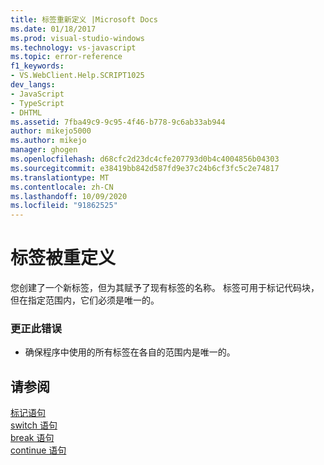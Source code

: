 ```yaml
---
title: 标签重新定义 |Microsoft Docs
ms.date: 01/18/2017
ms.prod: visual-studio-windows
ms.technology: vs-javascript
ms.topic: error-reference
f1_keywords:
- VS.WebClient.Help.SCRIPT1025
dev_langs:
- JavaScript
- TypeScript
- DHTML
ms.assetid: 7fba49c9-9c95-4f46-b778-9c6ab33ab944
author: mikejo5000
ms.author: mikejo
manager: ghogen
ms.openlocfilehash: d68cfc2d23dc4cfe207793d0b4c4004856b04303
ms.sourcegitcommit: e38419bb842d587fd9e37c24b6cf3fc5c2e74817
ms.translationtype: MT
ms.contentlocale: zh-CN
ms.lasthandoff: 10/09/2020
ms.locfileid: "91862525"
---
```

# <a name="label-redefined"></a>标签被重定义
您创建了一个新标签，但为其赋予了现有标签的名称。 标签可用于标记代码块，但在指定范围内，它们必须是唯一的。  
  
### <a name="to-correct-this-error"></a>更正此错误  
  
- 确保程序中使用的所有标签在各自的范围内是唯一的。  
  
## <a name="see-also"></a>请参阅  
 [标记语句](https://developer.mozilla.org/docs/Web/JavaScript/Reference/Statements/label)   
 [switch 语句](https://developer.mozilla.org/docs/Web/JavaScript/Reference/Statements/switch)   
 [break 语句](https://developer.mozilla.org/docs/Web/JavaScript/Reference/Statements/break)   
 [continue 语句](https://developer.mozilla.org/docs/Web/JavaScript/Reference/Statements/continue)